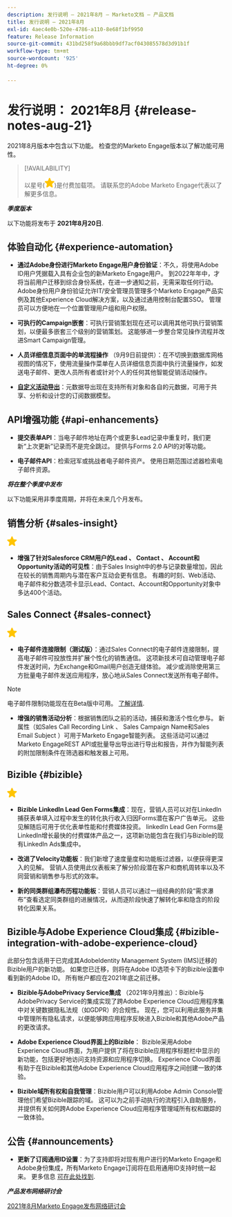 ```yaml
---
description: 发行说明 — 2021年8月 — Marketo文档 — 产品文档
title: 发行说明 — 2021年8月
exl-id: 4aec4e0b-520e-4786-a110-8e68f1bf9950
feature: Release Information
source-git-commit: 431bd258f9a68bbb9df7acf043085578d3d91b1f
workflow-type: tm+mt
source-wordcount: '925'
ht-degree: 0%

---
```


# 发行说明： 2021年8月 {#release-notes-aug-21}

2021年8月版本中包含以下功能。 检查您的Marketo Engage版本以了解功能可用性。

>[!AVAILABILITY]
>
>以星号(![](assets/yellow-star.png))是付费加载项。 请联系您的Adobe Marketo Engage代表以了解更多信息。

**_季度版本_**

以下功能将发布于 **2021年8月20日**.

## 体验自动化 {#experience-automation}

* **通过Adobe身份进行Marketo Engage用户身份验证**：不久，将使用Adobe ID用户凭据载入具有企业包的新Marketo Engage用户。 到2022年年中，才将当前用户迁移到综合身份系统，在进一步通知之前，无需采取任何行动。 Adobe身份用户身份验证允许IT/安全管理员管理多个Marketo Engage产品实例及其他Experience Cloud解决方案，以及通过通用控制台配置SSO。 管理员可以方便地在一个位置管理用户组和用户权限。

* **可执行的Campaign嵌套**：可执行营销策划现在还可以调用其他可执行营销策划，以便最多嵌套三个级别的营销策划。 这能够进一步整合常见操作流程并改进Smart Campaign管理。

* **人员详细信息页面中的单流程操作** （9月9日前提供）：在不切换到数据库网格视图的情况下，使用流量操作菜单在人员详细信息页面中执行流量操作，如发送电子邮件、更改人员所有者或针对个人的任何其他智能促销活动操作。

* **[自定义活动导出](/help/marketo/product-docs/administration/marketo-custom-activities/custom-activity-metadata-export.md)**：元数据导出现在支持所有对象和各自的元数据，可用于共享、分析和设计您的订阅数据模型。

## API增强功能 {#api-enhancements}

* **提交表单API**：当电子邮件地址在两个或更多Lead记录中重复时，我们更新“上次更新”记录而不是完全跳过。 提供与Forms 2.0 API的对等功能。

* **电子邮件API**：检索冠军或挑战者电子邮件资产。 使用日期范围过滤器检索电子邮件资源。

**_将在整个季度中发布_**

以下功能采用非季度周期，并将在未来几个月发布。

## 销售分析 {#sales-insight}

![(star)](assets/yellow-star.png)

* **增强了针对Salesforce CRM用户的Lead 、 Contact 、 Account和Opportunity活动的可见性**：由于Sales Insight中的参与记录数量增加，因此在较长的销售周期内与潜在客户互动会更有信息。 有趣的时刻、Web活动、电子邮件和分数选项卡显示Lead、Contact、Account和Opportunity对象中多达400个活动。

## Sales Connect {#sales-connect}

![(star)](assets/yellow-star.png)

* **电子邮件连接限制（测试版）**：通过Sales Connect的电子邮件连接限制，提高电子邮件可投放性并扩展个性化的销售通信。 这项新技术可自动管理电子邮件发送时间，为Exchange和Gmail用户创造无缝体验。 减少或消除使用第三方批量电子邮件发送应用程序，放心地从Sales Connect发送所有电子邮件。

>[!NOTE]
>
>电子邮件限制功能现在在Beta版中可用。 [了解详情](/help/marketo/product-docs/marketo-sales-connect/email/email-delivery/email-connection-throttling.md).

* **增强的销售活动分析**：根据销售团队之前的活动，捕获和激活个性化参与。 新属性（如Sales Call Recording Link 、 Sales Campaign Name和Sales Email Subject ）可用于Marketo Engage智能列表。  这些活动可以通过Marketo EngageREST API或批量导出导出进行导出和报告，并作为智能列表的附加限制条件在筛选器和触发器上可用。

## Bizible {#bizible}

![](assets/yellow-star.png)

* **Bizible LinkedIn Lead Gen Forms集成**：现在，营销人员可以对在LinkedIn捕获表单填入过程中发生的转化执行收入归因Forms潜在客户广告单元。 这些见解随后可用于优化表单性能和付费媒体投资。 linkedIn Lead Gen Forms是LinkedIn增长最快的付费媒体产品之一，这项新功能包含在我们与Bizible的现有LinkedIn Ads集成中。

* **改进了Velocity功能板**：我们新增了速度量度和功能板过滤器，以便获得更深入的见解。 营销人员使用此仪表板来了解分阶段潜在客户和商机周转率以及不同营销和销售参与形式的效率。

* **新的同类群组瀑布历程功能板**：营销人员可以通过一组经典的阶段“需求瀑布”查看选定同类群组的进展情况，从而逐阶段快速了解转化率和隐含的阶段转化因果关系。

## Bizible与Adobe Experience Cloud集成 {#bizible-integration-with-adobe-experience-cloud}

此部分包含适用于已完成其AdobeIdentity Management System (IMS)迁移的Bizible用户的新功能。 如果您已迁移，则将在Adobe ID选项卡下的Bizible设置中看到新的Adobe ID。 所有帐户都应在2021年底之前迁移。

* **Bizible与AdobePrivacy Service集成** （2021年9月推出）：Bizible与AdobePrivacy Service的集成实现了跨Adobe Experience Cloud应用程序集中对关键数据隐私法规（如GDPR）的合规性。 现在，您可以利用此服务并集中管理所有隐私请求，以便能够跨应用程序反映进入Bizible和其他Adobe产品的更改请求。

* **Adobe Experience Cloud界面上的Bizible**： Bizible采用Adobe Experience Cloud界面，为用户提供了将在Bizible应用程序标题栏中显示的新功能，包括更好地访问支持资源和应用程序切换。 Experience Cloud界面有助于在Bizible和其他Adobe Experience Cloud应用程序之间创建一致的体验。

* **Bizible域所有权和自我管理**：Bizible用户可以利用Adobe Admin Console管理他们希望Bizible跟踪的域。 这可以为之前手动执行的流程引入自助服务，并提供有关如何跨Adobe Experience Cloud应用程序管理域所有权和跟踪的一致体验。

## 公告 {#announcements}

* **更新了订阅通用ID设置**：为了支持即将对现有用户进行的Marketo Engage和Adobe身份集成，所有Marketo Engage订阅将在启用通用ID支持时统一起来。 更多信息 [可在此处找到](/help/marketo/product-docs/administration/settings/using-a-universal-id-for-subscription-login.md).

**_产品发布网络研讨会_**

[2021年8月Marketo Engage发布网络研讨会](https://engage.marketo.com/August21_Release_Webinar.html)

